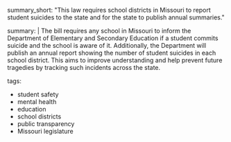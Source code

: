 summary_short: "This law requires school districts in Missouri to report student suicides to the state and for the state to publish annual summaries."

summary: |
  The bill requires any school in Missouri to inform the Department of Elementary and Secondary Education if a student commits suicide and the school is aware of it. Additionally, the Department will publish an annual report showing the number of student suicides in each school district. This aims to improve understanding and help prevent future tragedies by tracking such incidents across the state.

tags:
  - student safety
  - mental health
  - education
  - school districts
  - public transparency
  - Missouri legislature
